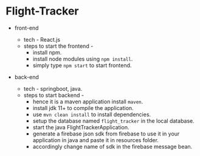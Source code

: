 # Flight-Tracker

- front-end
  - tech - React.js
  - steps to start the frontend - 
    - install npm.
    - install node modules using `npm install`.
    - simply type `npm start` to start frontend.

- back-end
  - tech - springboot, java.
  - steps to start backend - 
    - hence it is a maven application install `maven`.
    - install jdk 11+ to compile the application.
    - use `mvn clean install` to install dependencies.
    - setup the database named `flight_tracker` in the local database.
    - start the java FlightTrackerApplication.
    - generate a firebase json sdk from firebase to use it in your application in java and paste it in resources folder.
    - accordingly change name of sdk in the firebase message bean.
